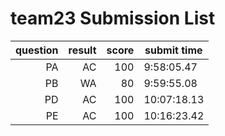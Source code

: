 # team23 Submission List
question | result | score | submit time
----:|----:|-----:|-----
PA | AC | 100 |  9:58:05.47 
PB | WA | 80 |  9:59:55.08 
PD | AC | 100 | 10:07:18.13 
PE | AC | 100 | 10:16:23.42 
